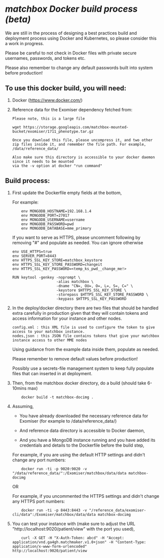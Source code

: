 # <i>matchbox Docker build process (beta)</i>

We are still in the process of designing a best practices build and deployment process using Docker and Kubernetes, so please consider this a work in progress. 

Please be careful to not check in Docker files with private secure
usernames, passwords, and tokens etc. 

Please also remember to change any default passwords built into system before production!

## To use this docker build, you will need:

1. Docker (https://www.docker.com/)

2. Reference data for the Exomiser dependency fetched from:
	```
	Please note, this is a large file
	
	wget https://storage.googleapis.com/matchbox-mounted-bucket/exomiser/1711_phenotype.tar.gz
	
	Once you download this file, please uncompress it, and two other zip files inside it, and remember the file path. For example,
	/data/reference_data/
	
	Also make sure this directory is accessible to your docker daemon since it needs to be mounted
	via the -v option at docker "run command"
	```
	
	

## Build process:

1. First update the Dockerfile empty fields at the bottom,
	
	For example:
	
	```
		env MONGODB_HOSTNAME=192.168.1.4
		env MONGODB_PORT=27017
		env MONGODB_USERNAME=username
		env MONGODB_PASSWORD=pwd
		env MONGODB_DATABASE=mme_primary
	```
	
	If you want to serve as HTTPS, please uncomment following by removing "#" and populate as needed. You can ignore otherwise
	
	```
	env USE_HTTPS=true
	env SERVER_PORT=8443
	env HTTPS_SSL_KEY_STORE=matchbox_keystore
	env HTTPS_SSL_KEY_STORE_PASSWORD=changeit
	env HTTPS_SSL_KEY_PASSWORD=<temp_ks_pwd__change_me!>
	
	RUN keytool -genkey -noprompt \
						-alias matchbox \
						-dname "CN=, OU=, O=, L=, S=, C=" \
						-keystore $HTTPS_SSL_KEY_STORE \
						-storepass $HTTPS_SSL_KEY_STORE_PASSWORD \
						-keypass $HTTPS_SSL_KEY_PASSWORD
	```

	
2. In the deploy/docker directory there are two files that should be handled extra carefully in production given that they will contain tokens and access information for your instance and other nodes.
	```
	config.xml : this XML file is used to configure the token to give access to your matchbox instance. 
	nodes,json : this JSON file contains tokens that give your matchbox instance access to other MME nodes
	``` 
	
	Using guidance from the example data inside them, populate as needed. 
	
	Please remember to remove default values before production!
	
	Possibly use a secrets-file management system to keep fully populate files that can inserted in at deployment.
	
	
3. Then, from the matchbox docker directory, do a build (should take 6-10mins max)
	```
		docker build -t matchbox-docimg .
	```
	
4. Assuming,

	* You have already downloaded the necessary reference data for Exomiser (for example to /data/reference_data/) 
	
	* And reference data directory is accessible to Docker daemon, 
	
	* And you have a MongoDB instance running and you have added its credentials and details to the Dockerfile before the build step, 


	For example, if you are using the default HTTP settings and didn't change any port numbers:
	```
		docker run -ti -p 9020:9020 -v "/data/reference_data/":/Exomiser/matchbox/data/data matchbox-docimg 
	``` 
	
	OR
	
	For example, if you uncommented the HTTPS settings and didn't change any HTTPS port numbers:
	```
		docker run -ti -p 8443:8443 -v "/reference_data/exomiser-cli/data":/Exomiser/matchbox/data/data matchbox-docimg 
	``` 


6. You can test your instance with (make sure to adjust the URL "http://localhost:9020/patient/view" with the port you used),
	
	```
		curl -X GET -H "X-Auth-Token: abcd" -H "Accept: application/vnd.ga4gh.matchmaker.v1.0+json" -H "Content-Type: application/x-www-form-urlencoded" http://localhost:9020/patient/view
	```



 